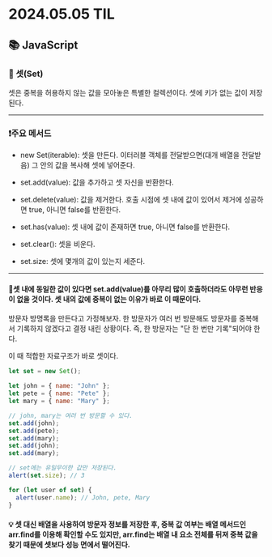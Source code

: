 # 2024.05.05 TIL

## 📚 JavaScript

### 🚨 셋(Set)

셋은 중복을 허용하지 않는 값을 모아놓은 특별한 컬렉션이다. 셋에 키가 없는 값이 저장된다.

---

### ❗️주요 메서드

- new Set(iterable): 셋을 만든다. 이터러블 객체를 전달받으면(대개 배열을 전달받음) 그 안의 값을 복사해 셋에 넣어준다.

- set.add(value): 값을 추가하고 셋 자신을 반환한다.

- set.delete(value): 값을 제거한다. 호출 시점에 셋 내에 값이 있어서 제거에 성공하면 true, 아니면 false를 반환한다.

- set.has(value): 셋 내에 값이 존재하면 true, 아니면 false를 반환한다.

- set.clear(): 셋을 비운다.

- set.size: 셋에 몇개의 값이 있는지 세준다.

---

#### 🚀셋 내에 동일한 값이 있다면 set.add(value)를 아무리 많이 호출하더라도 아무런 반응이 없을 것이다. 셋 내의 값에 중복이 없는 이유가 바로 이 때문이다.

방문자 방명록을 만든다고 가정해보자. 한 방문자가 여러 번 방문해도 방문자를 중복해서 기록하지 않겠다고 결정 내린 상황이다. 즉, 한 방문자는 "단 한 번만 기록"되어야 한다.

이 때 적합한 자료구조가 바로 셋이다.

```js
let set = new Set();

let john = { name: "John" };
let pete = { name: "Pete" };
let mary = { name: "Mary" };

// john, mary는 여러 번 방문할 수 있다.
set.add(john);
set.add(pete);
set.add(mary);
set.add(john);
set.add(mary);

// set에는 유일무이한 값만 저장된다.
alert(set.size); // 3

for (let user of set) {
  alert(user.name); // John, pete, Mary
}
```

#### 💡 셋 대신 배열을 사용하여 방문자 정보를 저장한 후, 중복 값 여부는 배열 메서드인 arr.find를 이용해 확인할 수도 있지만, arr.find는 배열 내 요소 전체를 뒤져 중복 값을 찾기 때문에 셋보다 성능 면에서 떨어진다.
